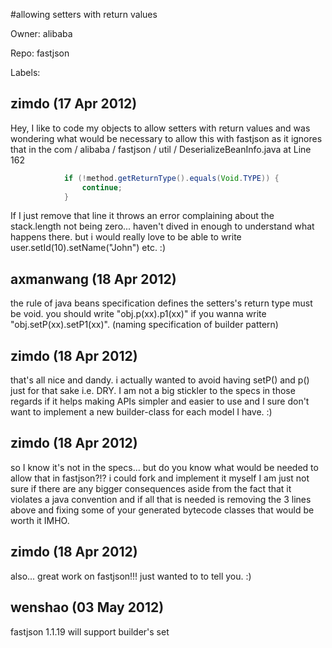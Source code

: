 #allowing setters with return values

Owner: alibaba

Repo: fastjson

Labels: 

## zimdo (17 Apr 2012)

Hey, I like to code my objects to allow setters with return values and was wondering what would be necessary to allow this with fastjson as it ignores that in the com / alibaba / fastjson / util / DeserializeBeanInfo.java at Line 162

``` java
            if (!method.getReturnType().equals(Void.TYPE)) {
                continue;
            }
```

If I just remove that line it throws an error complaining about the stack.length not being zero... haven't dived in enough to understand what happens there. but i would really love to be able to write user.setId(10).setName("John") etc.  :)


## axmanwang (18 Apr 2012)

the rule of java beans specification defines the setters's return type must be void.
you should write "obj.p(xx).p1(xx)" if you wanna  write "obj.setP(xx).setP1(xx)".  (naming specification  of builder pattern)


## zimdo (18 Apr 2012)

that's all nice and dandy. i actually wanted to avoid having setP() and p() just for that sake i.e. DRY. I am not a big stickler to the specs in those regards if it helps making APIs simpler and easier to use and I sure don't want to implement a new builder-class for each model I have.  :)


## zimdo (18 Apr 2012)

so I know it's not in the specs... but do you know what would be needed to allow that in fastjson?!? i could fork and implement it myself I am just not sure if there are any bigger consequences aside from the fact that it violates a java convention and if all that is needed is removing the 3 lines above and fixing some of your generated bytecode classes that would be worth it IMHO.


## zimdo (18 Apr 2012)

also... great work on fastjson!!! just wanted to to tell you. :)


## wenshao (03 May 2012)

fastjson 1.1.19 will support builder's set


